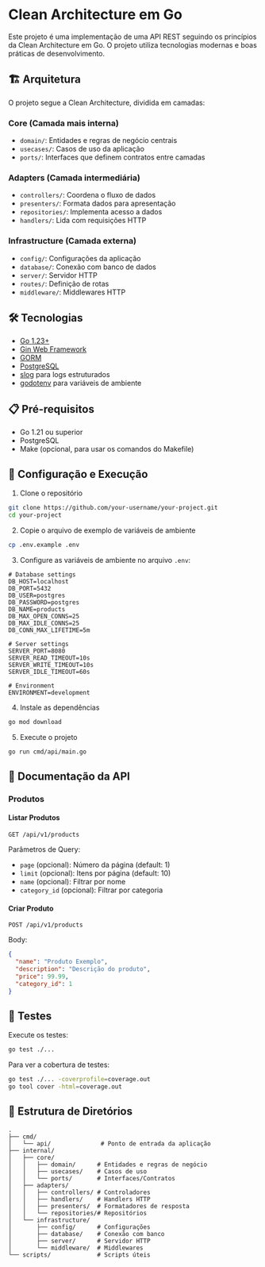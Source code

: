 # Clean Architecture em Go

Este projeto é uma implementação de uma API REST seguindo os princípios da Clean Architecture em Go. O projeto utiliza tecnologias modernas e boas práticas de desenvolvimento.

## 🏗️ Arquitetura

O projeto segue a Clean Architecture, dividida em camadas:

### Core (Camada mais interna)
- `domain/`: Entidades e regras de negócio centrais
- `usecases/`: Casos de uso da aplicação
- `ports/`: Interfaces que definem contratos entre camadas

### Adapters (Camada intermediária)
- `controllers/`: Coordena o fluxo de dados
- `presenters/`: Formata dados para apresentação
- `repositories/`: Implementa acesso a dados
- `handlers/`: Lida com requisições HTTP

### Infrastructure (Camada externa)
- `config/`: Configurações da aplicação
- `database/`: Conexão com banco de dados
- `server/`: Servidor HTTP
- `routes/`: Definição de rotas
- `middleware/`: Middlewares HTTP

## 🛠️ Tecnologias

- [Go 1.23+](https://golang.org/)
- [Gin Web Framework](https://gin-gonic.com/)
- [GORM](https://gorm.io/)
- [PostgreSQL](https://www.postgresql.org/)
- [slog](https://pkg.go.dev/log/slog) para logs estruturados
- [godotenv](https://github.com/joho/godotenv) para variáveis de ambiente

## 📋 Pré-requisitos

- Go 1.21 ou superior
- PostgreSQL
- Make (opcional, para usar os comandos do Makefile)

## 🚀 Configuração e Execução

1. Clone o repositório
```bash
git clone https://github.com/your-username/your-project.git
cd your-project
```

2. Copie o arquivo de exemplo de variáveis de ambiente
```bash
cp .env.example .env
```

3. Configure as variáveis de ambiente no arquivo `.env`:
```env
# Database settings
DB_HOST=localhost
DB_PORT=5432
DB_USER=postgres
DB_PASSWORD=postgres
DB_NAME=products
DB_MAX_OPEN_CONNS=25
DB_MAX_IDLE_CONNS=25
DB_CONN_MAX_LIFETIME=5m

# Server settings
SERVER_PORT=8080
SERVER_READ_TIMEOUT=10s
SERVER_WRITE_TIMEOUT=10s
SERVER_IDLE_TIMEOUT=60s

# Environment
ENVIRONMENT=development
```

4. Instale as dependências
```bash
go mod download
```

5. Execute o projeto
```bash
go run cmd/api/main.go
```

## 📝 Documentação da API

### Produtos

#### Listar Produtos
```http
GET /api/v1/products
```

Parâmetros de Query:
- `page` (opcional): Número da página (default: 1)
- `limit` (opcional): Itens por página (default: 10)
- `name` (opcional): Filtrar por nome
- `category_id` (opcional): Filtrar por categoria

#### Criar Produto
```http
POST /api/v1/products
```

Body:
```json
{
  "name": "Produto Exemplo",
  "description": "Descrição do produto",
  "price": 99.99,
  "category_id": 1
}
```

## 🧪 Testes

Execute os testes:
```bash
go test ./...
```

Para ver a cobertura de testes:
```bash
go test ./... -coverprofile=coverage.out
go tool cover -html=coverage.out
```

## 📁 Estrutura de Diretórios

```
.
├── cmd/
│   └── api/              # Ponto de entrada da aplicação
├── internal/
│   ├── core/
│   │   ├── domain/      # Entidades e regras de negócio
│   │   ├── usecases/    # Casos de uso
│   │   └── ports/       # Interfaces/Contratos
│   ├── adapters/
│   │   ├── controllers/ # Controladores
│   │   ├── handlers/    # Handlers HTTP
│   │   ├── presenters/  # Formatadores de resposta
│   │   └── repositories/# Repositórios
│   └── infrastructure/
│       ├── config/      # Configurações
│       ├── database/    # Conexão com banco
│       ├── server/      # Servidor HTTP
│       └── middleware/  # Middlewares
└── scripts/             # Scripts úteis
```